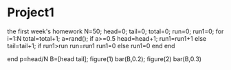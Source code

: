 # Project1
the first week's homework
N=50;
head=0;
tail=0;
total=0;
run=0;
run1=0;
  for i=1:N
      total=total+1;
      a=rand();
      if a>=0.5
          head=head+1;
          run1=run1+1
      else
          tail=tail+1;
          if run1>run
              run=run1
              run1=0
          else
              run1=0
          end
      end
      
  end
  p=head/N
B=[head tail];
figure(1)
bar(B,0.2);
figure(2)
bar(B,0.3)
